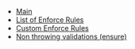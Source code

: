 
* [Main](./readme.md)
* [List of Enforce Rules](./rules)
* [Custom Enforce Rules](./custom)
* [Non throwing validations (ensure)](./ensure)
